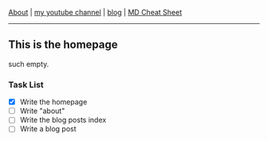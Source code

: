 [About](about) | [my youtube channel](https://www.youtube.com/channel/UCyHEQyAQpu-FHKb6cjR_uUw) | [blog](blog) | [MD Cheat Sheet](md)

---

## This is the homepage

such empty.

### Task List

- [x] Write the homepage
- [ ] Write "about"
- [ ] Write the blog posts index
- [ ] Write a blog post